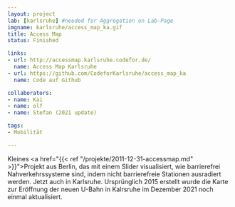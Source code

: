 ```yaml
---
layout: project
lab: [karlsruhe] #needed for Aggregation on Lab-Page
imgname: karlsruhe/access_map_ka.gif
title: Access Map
status: Finished

links:
- url: http://accessmap.karlsruhe.codefor.de/
  name: Access Map Karlsruhe
- url: https://github.com/CodeforKarlsruhe/access_map_ka
  name: Code auf Github

collaborators:
- name: Kai
- name: olf
- name: Stefan (2021 update)

tags:
- Mobilität

---
```


Kleines <a href="{{< ref "/projekte/2011-12-31-accessmap.md" >}}">Projekt aus Berlin</a>, das mit einem Slider visualisiert, wie barrierefrei Nahverkehrssysteme sind, indem nicht barrierefreie Stationen ausradiert werden. Jetzt auch in Karlsruhe. Ursprünglich 2015 erstellt wurde die Karte zur Eröffnung der neuen U-Bahn in Kalrsruhe im Dezember 2021 noch einmal aktualisiert.
